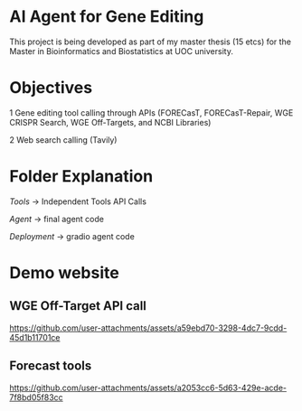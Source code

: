 # AI Agent for Gene Editing

This project is being developed as part of my master thesis (15 etcs) for the Master in Bioinformatics and Biostatistics at UOC university. 

# Objectives

1 Gene editing tool calling through APIs (FORECasT, FORECasT-Repair, WGE CRISPR Search, WGE Off-Targets, and NCBI Libraries)

2 Web search calling (Tavily)

# Folder Explanation

*Tools* -> Independent Tools API Calls

*Agent* -> final agent code

*Deployment* -> gradio agent code

# Demo website

## WGE Off-Target API call

https://github.com/user-attachments/assets/a59ebd70-3298-4dc7-9cdd-45d1b11701ce

## Forecast tools

https://github.com/user-attachments/assets/a2053cc6-5d63-429e-acde-7f8bd05f83cc





